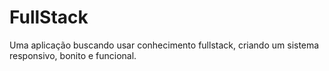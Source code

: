# FullStack
Uma aplicação buscando usar conhecimento fullstack, criando um sistema responsivo, bonito e funcional.
